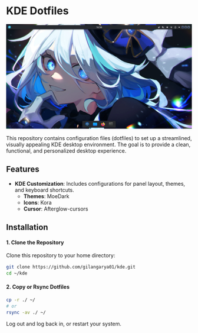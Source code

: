 # KDE Dotfiles

![image](./preview.png)

This repository contains configuration files (dotfiles) to set up a streamlined, visually appealing KDE desktop environment. The goal is to provide a clean, functional, and personalized desktop experience.

## Features
- **KDE Customization**: Includes configurations for panel layout, themes, and keyboard shortcuts.
    - **Themes**: MoeDark
    - **Icons**: Kora
    - **Cursor**: Afterglow-cursors

## Installation
#### 1. Clone the Repository
Clone this repository to your home directory:
```bash
git clone https://github.com/gilangarya01/kde.git
cd ~/kde
```

#### 2. Copy or Rsync Dotfiles
```bash
cp -r ./ ~/
# or
rsync -av ./ ~/
```
Log out and log back in, or restart your system.



